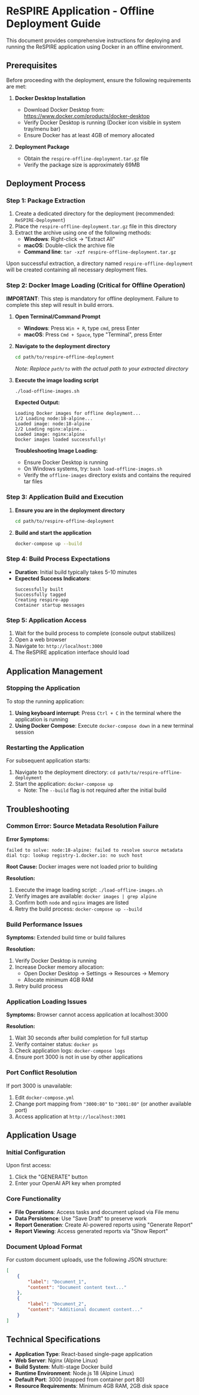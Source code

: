 # ReSPIRE Application - Offline Deployment Guide

This document provides comprehensive instructions for deploying and running the ReSPIRE application using Docker in an offline environment.

## Prerequisites

Before proceeding with the deployment, ensure the following requirements are met:

1. **Docker Desktop Installation**
   - Download Docker Desktop from: https://www.docker.com/products/docker-desktop
   - Verify Docker Desktop is running (Docker icon visible in system tray/menu bar)
   - Ensure Docker has at least 4GB of memory allocated

2. **Deployment Package**
   - Obtain the `respire-offline-deployment.tar.gz` file
   - Verify the package size is approximately 69MB

## Deployment Process

### Step 1: Package Extraction

1. Create a dedicated directory for the deployment (recommended: `ReSPIRE-Deployment`)
2. Place the `respire-offline-deployment.tar.gz` file in this directory
3. Extract the archive using one of the following methods:
   - **Windows**: Right-click → "Extract All"
   - **macOS**: Double-click the archive file
   - **Command line**: `tar -xzf respire-offline-deployment.tar.gz`

Upon successful extraction, a directory named `respire-offline-deployment` will be created containing all necessary deployment files.

### Step 2: Docker Image Loading (Critical for Offline Operation)

**IMPORTANT**: This step is mandatory for offline deployment. Failure to complete this step will result in build errors.

1. **Open Terminal/Command Prompt**
   - **Windows**: Press `Win + R`, type `cmd`, press Enter
   - **macOS**: Press `Cmd + Space`, type "Terminal", press Enter

2. **Navigate to the deployment directory**
   ```bash
   cd path/to/respire-offline-deployment
   ```
   *Note: Replace `path/to` with the actual path to your extracted directory*

3. **Execute the image loading script**
   ```bash
   ./load-offline-images.sh
   ```

   **Expected Output:**
   ```
   Loading Docker images for offline deployment...
   1/2 Loading node:18-alpine...
   Loaded image: node:18-alpine
   2/2 Loading nginx:alpine...
   Loaded image: nginx:alpine
   Docker images loaded successfully!
   ```

   **Troubleshooting Image Loading:**
   - Ensure Docker Desktop is running
   - On Windows systems, try: `bash load-offline-images.sh`
   - Verify the `offline-images` directory exists and contains the required tar files

### Step 3: Application Build and Execution

1. **Ensure you are in the deployment directory**
   ```bash
   cd path/to/respire-offline-deployment
   ```

2. **Build and start the application**
   ```bash
   docker-compose up --build
   ```

### Step 4: Build Process Expectations

- **Duration**: Initial build typically takes 5-10 minutes
- **Expected Success Indicators**:
  ```
  Successfully built
  Successfully tagged
  Creating respire-app
  Container startup messages
  ```

### Step 5: Application Access

1. Wait for the build process to complete (console output stabilizes)
2. Open a web browser
3. Navigate to: `http://localhost:3000`
4. The ReSPIRE application interface should load

## Application Management

### Stopping the Application

To stop the running application:

1. **Using keyboard interrupt**: Press `Ctrl + C` in the terminal where the application is running
2. **Using Docker Compose**: Execute `docker-compose down` in a new terminal session

### Restarting the Application

For subsequent application starts:

1. Navigate to the deployment directory: `cd path/to/respire-offline-deployment`
2. Start the application: `docker-compose up`
   - Note: The `--build` flag is not required after the initial build

## Troubleshooting

### Common Error: Source Metadata Resolution Failure

**Error Symptoms:**
```
failed to solve: node:18-alpine: failed to resolve source metadata
dial tcp: lookup registry-1.docker.io: no such host
```

**Root Cause:** Docker images were not loaded prior to building

**Resolution:**
1. Execute the image loading script: `./load-offline-images.sh`
2. Verify images are available: `docker images | grep alpine`
3. Confirm both `node` and `nginx` images are listed
4. Retry the build process: `docker-compose up --build`

### Build Performance Issues

**Symptoms:** Extended build time or build failures

**Resolution:**
1. Verify Docker Desktop is running
2. Increase Docker memory allocation:
   - Open Docker Desktop → Settings → Resources → Memory
   - Allocate minimum 4GB RAM
3. Retry build process

### Application Loading Issues

**Symptoms:** Browser cannot access application at localhost:3000

**Resolution:**
1. Wait 30 seconds after build completion for full startup
2. Verify container status: `docker ps`
3. Check application logs: `docker-compose logs`
4. Ensure port 3000 is not in use by other applications

### Port Conflict Resolution

If port 3000 is unavailable:

1. Edit `docker-compose.yml`
2. Change port mapping from `"3000:80"` to `"3001:80"` (or another available port)
3. Access application at `http://localhost:3001`

## Application Usage

### Initial Configuration

Upon first access:
1. Click the "GENERATE" button
2. Enter your OpenAI API key when prompted

### Core Functionality

- **File Operations**: Access tasks and document upload via File menu
- **Data Persistence**: Use "Save Draft" to preserve work
- **Report Generation**: Create AI-powered reports using "Generate Report"
- **Report Viewing**: Access generated reports via "Show Report"

### Document Upload Format

For custom document uploads, use the following JSON structure:
```json
[
    {
        "label": "Document_1",
        "content": "Document content text..."
    },
    {
        "label": "Document_2", 
        "content": "Additional document content..."
    }
]
```

## Technical Specifications

- **Application Type**: React-based single-page application
- **Web Server**: Nginx (Alpine Linux)
- **Build System**: Multi-stage Docker build
- **Runtime Environment**: Node.js 18 (Alpine Linux)
- **Default Port**: 3000 (mapped from container port 80)
- **Resource Requirements**: Minimum 4GB RAM, 2GB disk space